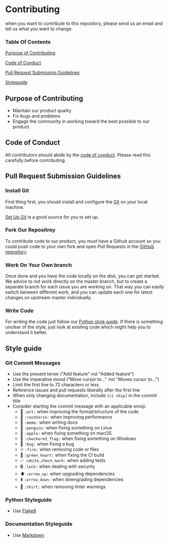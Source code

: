 # Contributing 
when you want to contribute to this repository, please send us an email and tell us what you want to change. 

### Table Of Contents
[Purpose of Contributing](#Purpose-of-Contributing)

[Code of Conduct](#Code-of-Conduct)

[Pull Request Submission Guidelines](#Pull-Request-Submission-Guidelines)

[Styleguide](#Style-guide)

## Purpose of Contributing
* Maintain our product quality
* Fix bugs and problems
* Engage the community in working toward the best possible to our product
## Code of Conduct
All contributors should abide by the [code of conduct](CODE_OF_CONDUCT.md). Please read this carefully before contributing.

## Pull Request Submission Guidelines
###  Install Git
First thing first, you should install and configure the [Git](https://git-scm.com/) on your local machine.

[Set Up Git](https://docs.github.com/en/github/getting-started-with-github/quickstart) is a good source for you to set up.

###  Fork Our Repositroy
To contribute code to our product, you must have a Github account so you could push code to your own fork and open Pull Requests in the [GitHub repository](https://github.com/nazia-alam/SoftwareEngineeringHW1)
### Work On Your Own branch
Once done and you have the code locally on the disk, you can get started. We advice to not work directly on the master branch, but to create a separate branch for each issue you are working on. That way you can easily switch between different work, and you can update each one for latest changes on upstream master individually.
### Write Code
For writing the code just follow our [Python style guide](#Python-Styleguide). If there is something unclear of the style, just look at existing code which might help you to understand it better.

## Style guide 
### Git Commit Messages

* Use the present tense ("Add feature" not "Added feature")
* Use the imperative mood ("Move cursor to..." not "Moves cursor to...")
* Limit the first line to 72 characters or less
* Reference issues and pull requests liberally after the first line
* When only changing documentation, include `[ci skip]` in the commit title
* Consider starting the commit message with an applicable emoji:
    * :art: `:art:` when improving the format/structure of the code
    * :racehorse: `:racehorse:` when improving performance
    * :memo: `:memo:` when writing docs
    * :penguin: `:penguin:` when fixing something on Linux
    * :apple: `:apple:` when fixing something on macOS
    * :checkered_flag: `:checkered_flag:` when fixing something on Windows
    * :bug: `:bug:` when fixing a bug
    * :fire: `:fire:` when removing code or files
    * :green_heart: `:green_heart:` when fixing the CI build
    * :white_check_mark: `:white_check_mark:` when adding tests
    * :lock: `:lock:` when dealing with security
    * :arrow_up: `:arrow_up:` when upgrading dependencies
    * :arrow_down: `:arrow_down:` when downgrading dependencies
    * :shirt: `:shirt:` when removing linter warnings
    
 ### Python Styleguide
   * Use [Flake8](https://flake8.pycqa.org/en/latest/index.html#quickstart)
 ### Documentation Styleguide  
   * Use [Markdown](https://daringfireball.net/projects/markdown/)

